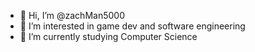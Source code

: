 - 👋 Hi, I’m @zachMan5000
- 👀 I’m interested in game dev and software engineering
- 🌱 I’m currently studying Computer Science

<!---
zachMonkey500/zachMonkey500 is a ✨ special ✨ repository because its `README.md` (this file) appears on your GitHub profile.
You can click the Preview link to take a look at your changes.
--->
